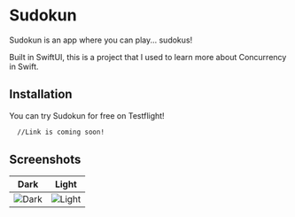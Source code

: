 # Sudokun
Sudokun is an app where you can play... sudokus!

Built in SwiftUI, this is a project that I used to learn more about Concurrency in Swift.

## Installation

You can try Sudokun for free on Testflight!

```bash
  //Link is coming soon!
```

## Screenshots
| **Dark** | **Light** |
|:---:|:---:|
|![Dark](https://github.com/bilegentile/Sudokun/blob/main/Sudokun/screenshots/board_dark.PNG) | ![Light](https://github.com/bilegentile/Sudokun/blob/main/Sudokun/screenshots/board_light.PNG)


